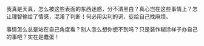 <p class="has-line-data" data-line-start="5" data-line-end="6">我真是天真，怎么被这些表面的东西迷惑，分不清黑白？真心岂在这些事情上？怎让理智输给了情感，混淆了判断！何必用尖利的词，徒给自己找麻烦。</p>
<p class="has-line-data" data-line-start="7" data-line-end="8">事情怎么总是站在自己角度看？别人怎么想你想不到吗？只是装作糊涂样子办自己的事吧？实在是蠢蛋！</p>
